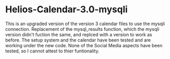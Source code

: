 # Helios-Calendar-3.0-mysqli
This is an upgraded version of the version 3 calendar files to use the mysqli connection.
Replacement of the mysql_results function, which the mysqli version didn't fuction the same, and replced with a version to work as before.
The setup system and the calendar have been tested and are working under the new code. None of the Social Media aspects have been tested, so I cannot attest to thier funtionality.
